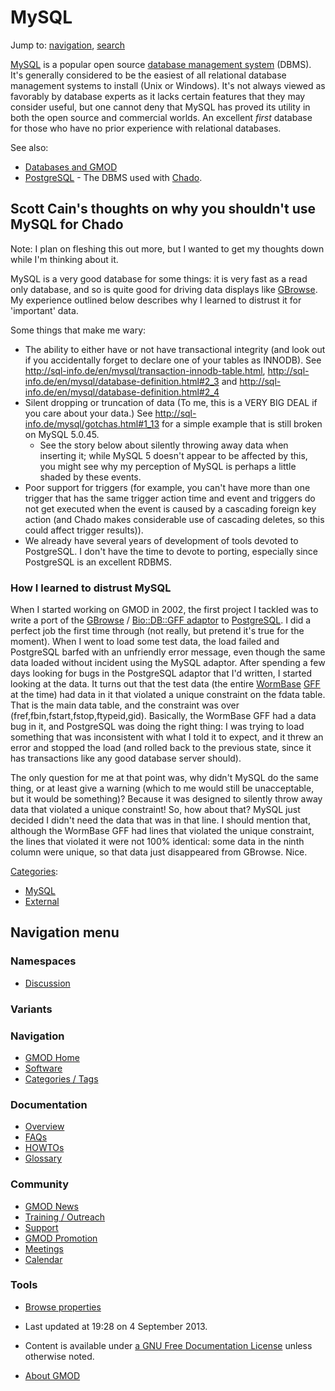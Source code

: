 



<span id="top"></span>




# <span dir="auto">MySQL</span>






Jump to: [navigation](#mw-navigation), [search](#p-search)


<a href="http://mysql.com" class="external text"
rel="nofollow">MySQL</a> is a popular open source [database management
system](Glossary#Database_Management_System "Glossary") (DBMS). It's
generally considered to be the easiest of all relational database
management systems to install (Unix or Windows). It's not always viewed
as favorably by database experts as it lacks certain features that they
may consider useful, but one cannot deny that MySQL has proved its
utility in both the open source and commercial worlds. An excellent
*first* database for those who have no prior experience with relational
databases.

See also:

- [Databases and GMOD](Databases_and_GMOD "Databases and GMOD")
- [PostgreSQL](PostgreSQL "PostgreSQL") - The DBMS used with
  <a href="Chado" class="mw-redirect" title="Chado">Chado</a>.

## <span id="Scott_Cain.27s_thoughts_on_why_you_shouldn.27t_use_MySQL_for_Chado" class="mw-headline">Scott Cain's thoughts on why you shouldn't use MySQL for Chado</span>

Note: I plan on fleshing this out more, but I wanted to get my thoughts
down while I'm thinking about it.

MySQL is a very good database for some things: it is very fast as a read
only database, and so is quite good for driving data displays like
[GBrowse](GBrowse.1 "GBrowse"). My experience outlined below describes
why I learned to distrust it for 'important' data.

Some things that make me wary:

- The ability to either have or not have transactional integrity (and
  look out if you accidentally forget to declare one of your tables as
  INNODB). See
  <a href="http://sql-info.de/en/mysql/transaction-innodb-table.html"
  class="external free"
  rel="nofollow">http://sql-info.de/en/mysql/transaction-innodb-table.html</a>,
  <a href="http://sql-info.de/en/mysql/database-definition.html#2_3#2_3"
  class="external free"
  rel="nofollow">http://sql-info.de/en/mysql/database-definition.html#2_3</a>
  and
  <a href="http://sql-info.de/en/mysql/database-definition.html#2_4#2_4"
  class="external free"
  rel="nofollow">http://sql-info.de/en/mysql/database-definition.html#2_4</a>
- Silent dropping or truncation of data (To me, this is a VERY BIG DEAL
  if you care about your data.) See
  <a href="http://sql-info.de/mysql/gotchas.html#1_13#1_13"
  class="external free"
  rel="nofollow">http://sql-info.de/mysql/gotchas.html#1_13</a> for a
  simple example that is still broken on MySQL 5.0.45.
  - See the story below about silently throwing away data when inserting
    it; while MySQL 5 doesn't appear to be affected by this, you might
    see why my perception of MySQL is perhaps a little shaded by these
    events.
- Poor support for triggers (for example, you can't have more than one
  trigger that has the same trigger action time and event and triggers
  do not get executed when the event is caused by a cascading foreign
  key action (and Chado makes considerable use of cascading deletes, so
  this could affect trigger results)).
- We already have several years of development of tools devoted to
  PostgreSQL. I don't have the time to devote to porting, especially
  since PostgreSQL is an excellent RDBMS.

### <span id="How_I_learned_to_distrust_MySQL" class="mw-headline">How I learned to distrust MySQL</span>

When I started working on GMOD in 2002, the first project I tackled was
to write a port of the [GBrowse](GBrowse.1 "GBrowse") /
<a href="GBrowse_adaptors" class="mw-redirect"
title="GBrowse adaptors">Bio::DB::GFF adaptor</a> to
[PostgreSQL](PostgreSQL "PostgreSQL"). I did a perfect job the first
time through (not really, but pretend it's true for the moment). When I
went to load some test data, the load failed and PostgreSQL barfed with
an unfriendly error message, even though the same data loaded without
incident using the MySQL adaptor. After spending a few days looking for
bugs in the PostgreSQL adaptor that I'd written, I started looking at
the data. It turns out that the test data (the entire
[WormBase](Category%3AWormBase "Category%3AWormBase") [GFF](GFF "GFF") at
the time) had data in it that violated a unique constraint on the fdata
table. That is the main data table, and the constraint was over
(fref,fbin,fstart,fstop,ftypeid,gid). Basically, the WormBase GFF had a
data bug in it, and PostgreSQL was doing the right thing: I was trying
to load something that was inconsistent with what I told it to expect,
and it threw an error and stopped the load (and rolled back to the
previous state, since it has transactions like any good database server
should).

The only question for me at that point was, why didn't MySQL do the same
thing, or at least give a warning (which to me would still be
unacceptable, but it would be something)? Because it was designed to
silently throw away data that violated a unique constraint! So, how
about that? MySQL just decided I didn't need the data that was in that
line. I should mention that, although the WormBase GFF had lines that
violated the unique constraint, the lines that violated it were not 100%
identical: some data in the ninth column were unique, so that data just
disappeared from GBrowse. Nice.




[Categories](Special%3ACategories "Special%3ACategories"):

- [MySQL](Category%3AMySQL "Category%3AMySQL")
- [External](Category%3AExternal "Category%3AExternal")






## Navigation menu



### Namespaces


- <span id="ca-talk"><a
  href="http://gmod.org/mediawiki/index.php?title=Talk:MySQL&amp;action=edit&amp;redlink=1"
  accesskey="t"
  title="Discussion about the content page [t]">Discussion</a></span>


### 

### Variants[](#)








<a href="Main_Page"
style="background-image: url(../images/GMOD-cogs.png);"
title="Visit the main page"></a>


### Navigation



- <span id="n-GMOD-Home">[GMOD Home](Main_Page)</span>
- <span id="n-Software">[Software](GMOD_Components)</span>
- <span id="n-Categories-.2F-Tags">[Categories /
  Tags](Categories)</span>




### Documentation



- <span id="n-Overview">[Overview](Overview)</span>
- <span id="n-FAQs">[FAQs](Category%3AFAQ)</span>
- <span id="n-HOWTOs">[HOWTOs](Category%3AHOWTO)</span>
- <span id="n-Glossary">[Glossary](Glossary)</span>




### Community



- <span id="n-GMOD-News">[GMOD News](GMOD_News)</span>
- <span id="n-Training-.2F-Outreach">[Training /
  Outreach](Training_and_Outreach)</span>
- <span id="n-Support">[Support](Support)</span>
- <span id="n-GMOD-Promotion">[GMOD Promotion](GMOD_Promotion)</span>
- <span id="n-Meetings">[Meetings](Meetings)</span>
- <span id="n-Calendar">[Calendar](Calendar)</span>




### Tools

- <span id="t-smwbrowselink"><a href="Special%3ABrowse/MySQL" rel="smw-browse">Browse properties</a></span>



- <span id="footer-info-lastmod">Last updated at 19:28 on 4 September
  2013.</span>
<!-- - <span id="footer-info-viewcount">80,819 page views.</span> -->
- <span id="footer-info-copyright">Content is available under
  <a href="http://www.gnu.org/licenses/fdl-1.3.html" class="external"
  rel="nofollow">a GNU Free Documentation License</a> unless otherwise
  noted.</span>

<!-- -->

- <span id="footer-places-about">[About
  GMOD](GMOD%3AAbout "GMOD%3AAbout")</span>

<!-- -->




